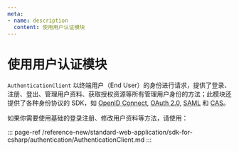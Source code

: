 ```yaml
---
meta:
- name: description
  content: 使用用户认证模块
---
```


# 使用用户认证模块

<LastUpdated/>


`AuthenticationClient` 以终端用户（End User）的身份进行请求，提供了登录、注册、登出、管理用户资料、获取授权资源等所有管理用户身份的方法；此模块还提供了各种身份协议的 SDK，如 [OpenID Connect](/guides/federation/oidc.md), [OAuth 2.0](/guides/federation/oauth.md), [SAML](/guides/federation/saml.md) 和 [CAS](/guides/federation/cas.md)。

如果你需要使用基础的登录注册、修改用户资料等方法，请使用：

::: page-ref /reference-new/standard-web-application/sdk-for-csharp/authentication/AuthenticationClient.md
:::

<!-- 如果你需要使用标准协议，如 [OpenID Connect](/guides/federation/oidc.md), [OAuth 2.0](/guides/federation/oauth.md), [SAML](/guides/federation/saml.md) 和 [CAS](/guides/federation/cas.md)，请使用：

::: page-ref /reference/sdk-for-csharp/authentication/StandardProtocol.md
::: -->

<!--
如果你需要使用 MFA，请使用：

::: page-ref /reference/sdk-for-java/authentication/MfaAuthenticationClient.md
:::
-->
